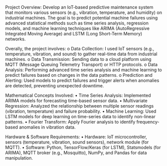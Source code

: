 Project Overview: Develop an IoT-based predictive maintenance system that monitors various sensors (e.g., vibration, temperature, and humidity) on industrial machines. The goal is to predict potential machine failures using advanced statistical methods such as time series analysis, regression models, and machine learning techniques like ARIMA (AutoRegressive Integrated Moving Average) and LSTM (Long Short-Term Memory) networks.

Overally, the project involves:
	o	Data Collection: I used IoT sensors (e.g., temperature, vibration, and sound) to gather real-time data from industrial machines.
	o	Data Transmission: Sending data to a cloud platform using MQTT (Message Queuing Telemetry Transport) or HTTP protocols.
	o	Data Analysis: Performing advanced time series analysis and machine learning to predict failures based on changes in the data patterns.
	o	Prediction and Alerting: Used models to predict failures and trigger alerts when anomalies are detected, preventing unexpected downtime.

Mathematical Concepts Involved:
	•	Time Series Analysis: Implemented ARIMA models for forecasting time-based sensor data.
	•	Multivariate Regression: Analyzed the relationship between multiple sensor readings (vibration, temperature) and failure probability.
	•	Machine Learning: Used LSTM models for deep learning on time-series data to identify non-linear patterns.
	•	Fourier Transform: Apply Fourier analysis to identify frequency-based anomalies in vibration data.

Hardware & Software Requirements:
	•	Hardware: IoT microcontroller, sensors (temperature, vibration, sound sensors), network module (for MQTT).
	•	Software: Python, TensorFlow/Keras (for LSTM), Statsmodels (for ARIMA), MQTT broker (e.g., Mosquitto), NumPy, and Pandas for data manipulation.
